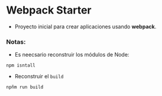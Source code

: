 # Webpack Starter

- Proyecto inicial para crear aplicaciones usando **webpack**.

### Notas:
- Es neecsario reconstruir los módulos de Node:

```
npm isntall
```

- Reconstruir el `build`

```
npñm run build
```